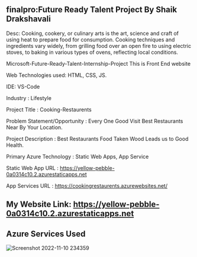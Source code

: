 ## finalpro:Future Ready Talent Project By Shaik Drakshavali

Desc: Cooking, cookery, or culinary arts is the art, science and craft of using heat to prepare food for consumption. Cooking techniques and ingredients vary widely, from grilling food over an open fire to using electric stoves, to baking in various types of ovens, reflecting local conditions.

Microsoft-Future-Ready-Talent-Internship-Project This is Front End website

Web Technologies used: HTML, CSS, JS.

IDE: VS-Code

Industry : Lifestyle

Project Title : Cooking-Restaurents

Problem Statement/Opportunity : Every One Good Visit Best Restaurants Near By Your Location.

Project Description : Best Restaurants Food Taken Wood Leads us to Good Health.

Primary Azure Technology : Static Web Apps, App Service

Static Web App URL : https://yellow-pebble-0a0314c10.2.azurestaticapps.net

App Services URL : https://cookingrestaurents.azurewebsites.net/

## My Website Link: https://yellow-pebble-0a0314c10.2.azurestaticapps.net

## Azure Services Used
![Screenshot 2022-11-10 234359](https://user-images.githubusercontent.com/116716743/201174321-bf025174-1428-4f02-bc65-bef58ae41a78.jpg)
